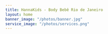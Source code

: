 ```yaml
---
title: HannaKids - Body Bebê Rio de Janeiro
layout: home
banner_image: "/photos/banner.jpg"
service_image: "/photos/services.png"
---
```

